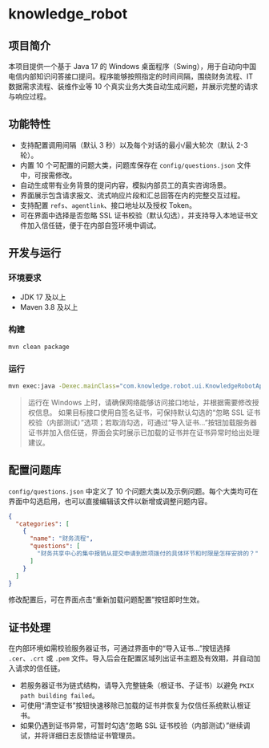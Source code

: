 # knowledge_robot

## 项目简介

本项目提供一个基于 Java 17 的 Windows 桌面程序（Swing），用于自动向中国电信内部知识问答接口提问。程序能够按照指定的时间间隔，围绕财务流程、IT 数据需求流程、装维作业等 10 个真实业务大类自动生成问题，并展示完整的请求与响应过程。

## 功能特性

- 支持配置调用间隔（默认 3 秒）以及每个对话的最小/最大轮次（默认 2-3 轮）。
- 内置 10 个可配置的问题大类，问题库保存在 `config/questions.json` 文件中，可按需修改。
- 自动生成带有业务背景的提问内容，模拟内部员工的真实咨询场景。
- 界面展示包含请求报文、流式响应片段和汇总回答在内的完整交互过程。
- 支持配置 `refs`、`agentlink`、接口地址以及授权 Token。
- 可在界面中选择是否忽略 SSL 证书校验（默认勾选），并支持导入本地证书文件加入信任链，便于在内部自签环境中调试。

## 开发与运行

### 环境要求

- JDK 17 及以上
- Maven 3.8 及以上

### 构建

```bash
mvn clean package
```

### 运行

```bash
mvn exec:java -Dexec.mainClass="com.knowledge.robot.ui.KnowledgeRobotApp"
```

> 运行在 Windows 上时，请确保网络能够访问接口地址，并根据需要修改授权信息。
> 如果目标接口使用自签名证书，可保持默认勾选的“忽略 SSL 证书校验（内部测试）”选项；若取消勾选，可通过“导入证书...”按钮加载服务器证书并加入信任链，界面会实时展示已加载的证书并在证书异常时给出处理建议。

## 配置问题库

`config/questions.json` 中定义了 10 个问题大类以及示例问题。每个大类均可在界面中勾选启用，也可以直接编辑该文件以新增或调整问题内容。

```json
{
  "categories": [
    {
      "name": "财务流程",
      "questions": [
        "财务共享中心的集中报销从提交申请到款项拨付的具体环节和时限是怎样安排的？"
      ]
    }
  ]
}
```

修改配置后，可在界面点击“重新加载问题配置”按钮即时生效。

## 证书处理

在内部环境如需校验服务器证书，可通过界面中的“导入证书...”按钮选择 `.cer`、`.crt` 或 `.pem` 文件。导入后会在配置区域列出证书主题及有效期，并自动加入请求的信任链。

- 若服务器证书为链式结构，请导入完整链条（根证书、子证书）以避免 `PKIX path building failed`。
- 可使用“清空证书”按钮快速移除已加载的证书并恢复为仅信任系统默认根证书。
- 如果仍遇到证书异常，可暂时勾选“忽略 SSL 证书校验（内部测试）”继续调试，并将详细日志反馈给证书管理员。
